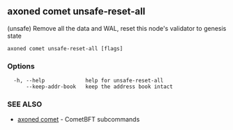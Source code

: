 ## axoned comet unsafe-reset-all

(unsafe) Remove all the data and WAL, reset this node's validator to genesis state

```
axoned comet unsafe-reset-all [flags]
```

### Options

```
  -h, --help             help for unsafe-reset-all
      --keep-addr-book   keep the address book intact
```

### SEE ALSO

* [axoned comet](axoned_comet.md)	 - CometBFT subcommands
